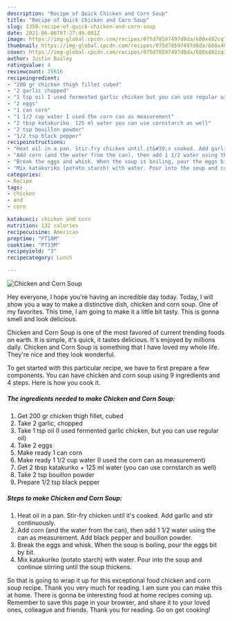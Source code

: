 ```yaml
---
description: "Recipe of Quick Chicken and Corn Soup"
title: "Recipe of Quick Chicken and Corn Soup"
slug: 1359-recipe-of-quick-chicken-and-corn-soup
date: 2021-06-06T07:27:49.091Z
image: https://img-global.cpcdn.com/recipes/075d78597497d8da/680x482cq70/chicken-and-corn-soup-recipe-main-photo.jpg
thumbnail: https://img-global.cpcdn.com/recipes/075d78597497d8da/680x482cq70/chicken-and-corn-soup-recipe-main-photo.jpg
cover: https://img-global.cpcdn.com/recipes/075d78597497d8da/680x482cq70/chicken-and-corn-soup-recipe-main-photo.jpg
author: Justin Bailey
ratingvalue: 4
reviewcount: 25616
recipeingredient:
- "200 gr chicken thigh fillet cubed"
- "2 garlic chopped"
- "1 tsp oil I used fermented garlic chicken but you can use regular oil"
- "2 eggs"
- "1 can corn"
- "1 1/2 cup water I used the corn can as measurement"
- "2 tbsp katakuriko  125 ml water you can use cornstarch as well"
- "2 tsp bouillon powder"
- "1/2 tsp black pepper"
recipeinstructions:
- "Heat oil in a pan. Stir-fry chicken until it&#39;s cooked. Add garlic and stir continuously."
- "Add corn (and the water from the can), then add 1 1/2 water using the can as measurement. Add black pepper and bouillon powder."
- "Break the eggs and whisk. When the soup is boiling, pour the eggs bit by bit."
- "Mix katakuriko (potato starch) with water. Pour into the soup and continue stirring until the soup thickens."
categories:
- Recipe
tags:
- chicken
- and
- corn

katakunci: chicken and corn 
nutrition: 132 calories
recipecuisine: American
preptime: "PT18M"
cooktime: "PT33M"
recipeyield: "3"
recipecategory: Lunch

---
```



![Chicken and Corn Soup](https://img-global.cpcdn.com/recipes/075d78597497d8da/680x482cq70/chicken-and-corn-soup-recipe-main-photo.jpg)

Hey everyone, I hope you're having an incredible day today. Today, I will show you a way to make a distinctive dish, chicken and corn soup. One of my favorites. This time, I am going to make it a little bit tasty. This is gonna smell and look delicious.



Chicken and Corn Soup is one of the most favored of current trending foods on earth. It is simple, it's quick, it tastes delicious. It's enjoyed by millions daily. Chicken and Corn Soup is something that I have loved my whole life. They're nice and they look wonderful.


To get started with this particular recipe, we have to first prepare a few components. You can have chicken and corn soup using 9 ingredients and 4 steps. Here is how you cook it.

<!--inarticleads1-->

##### The ingredients needed to make Chicken and Corn Soup:

1. Get 200 gr chicken thigh fillet, cubed
1. Take 2 garlic, chopped
1. Take 1 tsp oil (I used fermented garlic chicken, but you can use regular oil)
1. Take 2 eggs
1. Make ready 1 can corn
1. Make ready 1 1/2 cup water (I used the corn can as measurement)
1. Get 2 tbsp katakuriko + 125 ml water (you can use cornstarch as well)
1. Take 2 tsp bouillon powder
1. Prepare 1/2 tsp black pepper




<!--inarticleads2-->

##### Steps to make Chicken and Corn Soup:

1. Heat oil in a pan. Stir-fry chicken until it&#39;s cooked. Add garlic and stir continuously.
1. Add corn (and the water from the can), then add 1 1/2 water using the can as measurement. Add black pepper and bouillon powder.
1. Break the eggs and whisk. When the soup is boiling, pour the eggs bit by bit.
1. Mix katakuriko (potato starch) with water. Pour into the soup and continue stirring until the soup thickens.




So that is going to wrap it up for this exceptional food chicken and corn soup recipe. Thank you very much for reading. I am sure you can make this at home. There is gonna be interesting food at home recipes coming up. Remember to save this page in your browser, and share it to your loved ones, colleague and friends. Thank you for reading. Go on get cooking!
